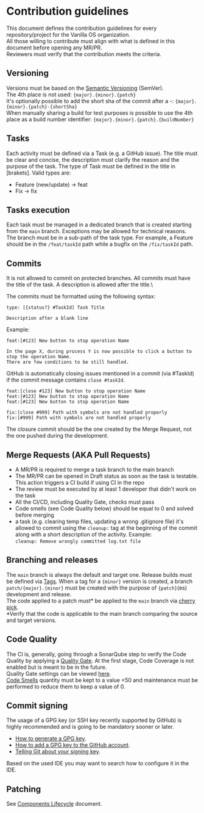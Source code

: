 # Contribution guidelines

This document defines the contribution guidelines for every repository/project for the Vanilla OS organization.\
All those willing to contribute must align with what is defined in this document before opening any MR/PR.\
Reviewers must verify that the contribution meets the criteria.

## Versioning

Versions must be based on the [Semantic Versioning](https://semver.org/) (SemVer).\
The 4th place is not used: `{major}.{minor}.{patch}`\
It's optionally possible to add the short sha of the commit after a -: `{major}.{minor}.{patch}-{shortSha}`\
When manually sharing a build for test purposes is possible to use the 4th place as a build number identifier: `{major}.{minor}.{patch}.{buildNumber}`

## Tasks

Each activity must be defined via a Task (e.g. a GitHub issue). The title must be clear and concise, the description must clarify the reason and the purpose of the task.
The type of Task must be defined in the title in [brakets]. Valid types are:
- Feature (new/update) -> feat
- Fix -> fix

## Tasks execution

Each task must be managed in a dedicated branch that is created starting from the `main` branch. Exceptions may be allowed for technical reasons.\
The branch must be in a sub-path of the task type. For example, a Feature should be in the `/feat/taskId` path while a bugfix on the `/fix/taskId` path.

## Commits

It is not allowed to commit on protected branches. All commits must have the title of the task. A description is allowed after the title.\

The commits must be formatted using the following syntax:

```
type: [{status?} #TaskId] Task Title

Description after a blank line
```

Example:

```
feat:[#123] New button to stop operation Name

In the page X, during process Y is now possible to click a button to stop the operation Name.
There are few conditions to be still handled.
```

GitHub is automatically closing issues mentioned in a commit (via #TaskId) if the commit message contains `close #taskId`.

```
feat:[close #123] New button to stop operation Name
feat:[#123] New button to stop operation Name
feat:[#123] New button to stop operation Name
```

```
fix:[close #999] Path with symbols are not handled properly
fix:[#999] Path with symbols are not handled properly
```

The closure commit should be the one created by the Merge Request, not the one pushed during the development.

## Merge Requests (AKA Pull Requests)

- A MR/PR is required to merge a task branch to the main branch
- The MR/PR can be opened in Draft status as soon as the task is testable. This action triggers a CI build if using CI in the repo
- The review must be executed by at least 1 developer that didn't work on the task
- All the CI/CD, including Quality Gate, checks must pass
- Code smells (see Code Quality below) should be equal to 0 and solved before merging
- a task (e.g. clearing temp files, updating a wrong .gitignore file) it's allowed to commit using the `cleanup:` tag at the beginning of the commit along with a short description of the activity. Example:\
`cleanup: Remove wrongly committed log.txt file`

## Branching and releases

The `main` branch is always the default and target one. Release builds must be defined via [Tags](https://git-scm.com/book/en/v2/Git-Basics-Tagging). When a tag for a `{minor}` version is created, a branch `patch/{major}.{minor}` must be created with the purpose of `{patch}`(es) development and release.\
The code applied to a patch must* be applied to the `main` branch via [cherry pick](https://git-scm.com/docs/git-cherry-pick).\
*Verify that the code is applicable to the main branch comparing the source and target versions.

## Code Quality

The CI is, generally, going through a SonarQube step to verify the Code Quality by applying a [Quality Gate](https://docs.sonarsource.com/sonarqube/latest/user-guide/quality-gates/). At the first stage, Code Coverage is not enabled but is meant to be in the future.\
Quality Gate settings can be viewed [here](https://sq.fabricators.ltd/quality_gates/show/Sonar%20way%20-%20No%20CodeCoverage).\
[Code Smells](https://en.wikipedia.org/wiki/Code_smell) quantity must be kept to a value <50 and maintenance must be performed to reduce them to keep a value of 0.

## Commit signing

The usage of a GPG key (or SSH key recently supported by GitHub) is highly recommended and is going to be mandatory sooner or later.
* [How to generate a GPG key](https://docs.github.com/en/authentication/managing-commit-signature-verification/generating-a-new-gpg-key).
* [How to add a GPG key to the GitHub account](https://docs.github.com/en/authentication/managing-commit-signature-verification/adding-a-gpg-key-to-your-github-account).
* [Telling Git about your signing key](https://docs.github.com/en/authentication/managing-commit-signature-verification/telling-git-about-your-signing-key).

Based on the used IDE you may want to search how to configure it in the IDE.

## Patching

See [Components Lifecycle](https://vanillaos.org/components-lifecycle) document.
